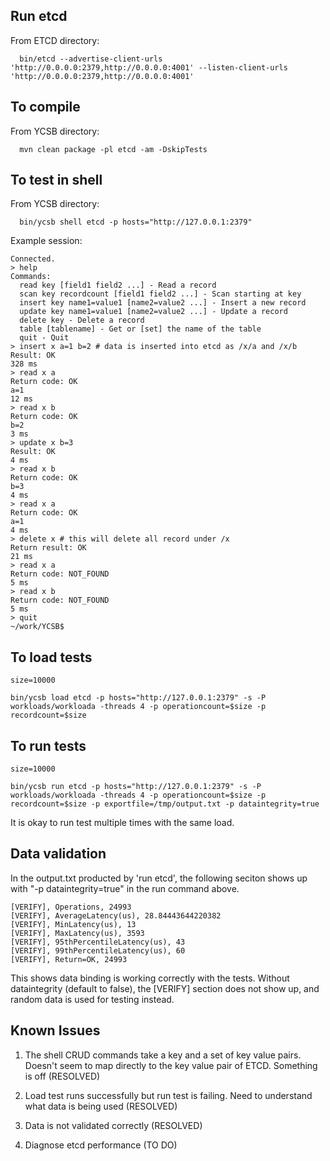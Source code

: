 ## Run etcd

From ETCD directory:

```
  bin/etcd --advertise-client-urls 'http://0.0.0.0:2379,http://0.0.0.0:4001' --listen-client-urls 'http://0.0.0.0:2379,http://0.0.0.0:4001'
```

## To compile

From YCSB directory:

```
  mvn clean package -pl etcd -am -DskipTests
```

## To test in shell

From YCSB directory:
	
```
  bin/ycsb shell etcd -p hosts="http://127.0.0.1:2379"
```

Example session:

```
Connected.
> help
Commands:
  read key [field1 field2 ...] - Read a record
  scan key recordcount [field1 field2 ...] - Scan starting at key
  insert key name1=value1 [name2=value2 ...] - Insert a new record
  update key name1=value1 [name2=value2 ...] - Update a record
  delete key - Delete a record
  table [tablename] - Get or [set] the name of the table
  quit - Quit
> insert x a=1 b=2 # data is inserted into etcd as /x/a and /x/b
Result: OK
328 ms
> read x a
Return code: OK
a=1
12 ms
> read x b
Return code: OK
b=2
3 ms
> update x b=3
Result: OK
4 ms
> read x b
Return code: OK
b=3
4 ms
> read x a
Return code: OK
a=1
4 ms
> delete x # this will delete all record under /x
Return result: OK
21 ms
> read x a
Return code: NOT_FOUND
5 ms
> read x b
Return code: NOT_FOUND
5 ms
> quit
~/work/YCSB$
```

## To load tests

```
size=10000

bin/ycsb load etcd -p hosts="http://127.0.0.1:2379" -s -P workloads/workloada -threads 4 -p operationcount=$size -p recordcount=$size
```

## To run tests

```
size=10000

bin/ycsb run etcd -p hosts="http://127.0.0.1:2379" -s -P workloads/workloada -threads 4 -p operationcount=$size -p recordcount=$size -p exportfile=/tmp/output.txt -p dataintegrity=true
```

It is okay to run test multiple times with the same load.

## Data validation

In the output.txt producted by 'run etcd', the following seciton shows up with "-p dataintegrity=true" in the run command above.

```
[VERIFY], Operations, 24993
[VERIFY], AverageLatency(us), 28.84443644220382
[VERIFY], MinLatency(us), 13
[VERIFY], MaxLatency(us), 3593
[VERIFY], 95thPercentileLatency(us), 43
[VERIFY], 99thPercentileLatency(us), 60
[VERIFY], Return=OK, 24993
```
This shows data binding is working correctly with the tests. Without dataintegrity (default to false), the [VERIFY] section does not show up, and random data is used for testing instead. 

## Known Issues

1. The shell CRUD commands take a key and a set of key value pairs. Doesn't seem to map directly to the key value pair of ETCD. Something is off (RESOLVED)

2. Load test runs successfully but run test is failing. Need to understand what data is being used (RESOLVED)

3. Data is not validated correctly (RESOLVED)


4. Diagnose etcd performance (TO DO)
